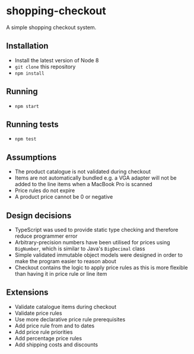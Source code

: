 # shopping-checkout
A simple shopping checkout system.

## Installation
- Install the latest version of Node 8
- `git clone` this repository
- `npm install`

## Running
- `npm start`

## Running tests
- `npm test`

## Assumptions
- The product catalogue is not validated during checkout
- Items are not automatically bundled e.g. a VGA adapter will not be added to the line items when a MacBook Pro is scanned
- Price rules do not expire
- A product price cannot be 0 or negative

## Design decisions
- TypeScript was used to provide static type checking and therefore reduce programmer error
- Arbitrary-precision numbers have been utilised for prices using `BigNumber`, which is similar to Java's `BigDecimal` class
- Simple validated immutable object models were designed in order to make the program easier to reason about
- Checkout contains the logic to apply price rules as this is more flexible than having it in price rule or line item

## Extensions
- Validate catalogue items during checkout
- Validate price rules
- Use more declarative price rule prerequisites
- Add price rule from and to dates
- Add price rule priorities
- Add percentage price rules
- Add shipping costs and discounts
